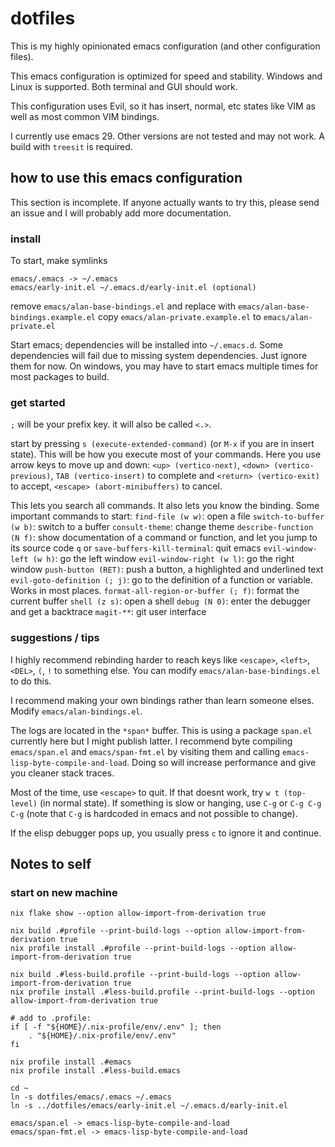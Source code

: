 # dotfiles

This is my highly opinionated emacs configuration (and other configuration files).

This emacs configuration is optimized for speed and stability. Windows and Linux is supported. Both terminal and GUI should work.

This configuration uses Evil, so it has insert, normal, etc states like VIM as well as most common VIM bindings.

I currently use emacs 29. Other versions are not tested and may not work. A build with `treesit` is required.

## how to use this emacs configuration

This section is incomplete. If anyone actually wants to try this, please send an issue and I will probably add more documentation.

### install

To start, make symlinks

```
emacs/.emacs -> ~/.emacs
emacs/early-init.el ~/.emacs.d/early-init.el (optional)
```

remove `emacs/alan-base-bindings.el` and replace with `emacs/alan-base-bindings.example.el`
copy `emacs/alan-private.example.el` to `emacs/alan-private.el`

Start emacs; dependencies will be installed into `~/.emacs.d`.
Some dependencies will fail due to missing system dependencies. Just ignore them for now.
On windows, you may have to start emacs multiple times for most packages to build.

### get started

`;` will be your prefix key. it will also be called `<.>`.

start by pressing `s (execute-extended-command)` (or `M-x` if you are in insert state). This will be how you execute most of your commands.
Here you use arrow keys to move up and down: `<up> (vertico-next)`, `<down> (vertico-previous)`,
`TAB (vertico-insert)` to complete and `<return> (vertico-exit)` to accept, `<escape> (abort-minibuffers)` to cancel.

This lets you search all commands. It also lets you know the binding.
Some important commands to start:
`find-file (w w)`: open a file
`switch-to-buffer (w b)`: switch to a buffer
`consult-theme`: change theme
`describe-function (N f)`: show documentation of a command or function, and let you jump to its source code
`q` or `save-buffers-kill-terminal`: quit emacs
`evil-window-left (w h)`: go the left window
`evil-window-right (w l)`: go the right window
`push-button (RET)`: push a button, a highlighted and underlined text
`evil-goto-definition (; j)`: go to the definition of a function or variable. Works in most places.
`format-all-region-or-buffer (; f)`: format the current buffer
`shell (z s)`: open a shell
`debug (N 0)`: enter the debugger and get a backtrace
`magit-**`: git user interface

### suggestions / tips

I highly recommend rebinding harder to reach keys like `<escape>`, `<left>`, `<DEL>`, `(`, `!` to something else.
You can modify `emacs/alan-base-bindings.el` to do this.

I recommend making your own bindings rather than learn someone elses. Modify `emacs/alan-bindings.el`.

The logs are located in the `*span*` buffer. This is using a package `span.el` currently here but I might publish latter.
I recommend byte compiling `emacs/span.el` and `emacs/span-fmt.el` by visiting them and calling `emacs-lisp-byte-compile-and-load`. Doing so will increase performance and give you cleaner stack traces.

Most of the time, use `<escape>` to quit. If that doesnt work, try `w t (top-level)` (in normal state). If something is slow or hanging, use `C-g` or `C-g C-g C-g` (note that `C-g` is hardcoded in emacs and not possible to change).

If the elisp debugger pops up, you usually press `c` to ignore it and continue.

## Notes to self

### start on new machine

```
nix flake show --option allow-import-from-derivation true

nix build .#profile --print-build-logs --option allow-import-from-derivation true
nix profile install .#profile --print-build-logs --option allow-import-from-derivation true

nix build .#less-build.profile --print-build-logs --option allow-import-from-derivation true
nix profile install .#less-build.profile --print-build-logs --option allow-import-from-derivation true

# add to .profile:
if [ -f "${HOME}/.nix-profile/env/.env" ]; then
	. "${HOME}/.nix-profile/env/.env"
fi

nix profile install .#emacs
nix profile install .#less-build.emacs

cd ~
ln -s dotfiles/emacs/.emacs ~/.emacs
ln -s ../dotfiles/emacs/early-init.el ~/.emacs.d/early-init.el

emacs/span.el -> emacs-lisp-byte-compile-and-load
emacs/span-fmt.el -> emacs-lisp-byte-compile-and-load
```
